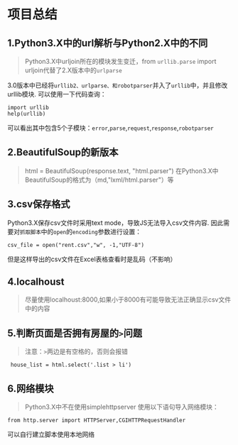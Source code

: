# 项目总结
## 1.Python3.X中的url解析与Python2.X中的不同
> Python3.X中urljoin所在的模块发生变迁，from `urllib.parse` import urljoin代替了2.X版本中的`urlparse`

3.0版本中已经将`urllib2、urlparse、和robotparser`并入了`urllib`中，并且修改urllib模块.
可以使用一下代码查询：
```
import urllib 
help(urllib)
```
可以看出其中包含5个子模块：`error`,`parse`,`request`,`response`,`robotparser`
## 2.BeautifulSoup的新版本
> html = BeautifulSoup(response.text, "html.parser")
在Python3.X中BeautifulSoup的格式为（md,"lxml/html.parser"）等
## 3.csv保存格式
Python3.X保存csv文件时采用text mode，导致JS无法导入csv文件内容.
因此需要对`抓取脚本`中的`open`的`encoding`参数进行设置：
```
csv_file = open("rent.csv","w", -1,"UTF-8")
```
但是这样导出的csv文件在Excel表格查看时是乱码（不影响）
## 4.localhoust
> 尽量使用localhoust:8000,如果小于8000有可能导致无法正确显示csv文件中的内容
## 5.判断页面是否拥有房屋的`>`问题
> 注意：`>`两边是有空格的，否则会报错
```
 house_list = html.select('.list > li')

```
## 6.网络模块
> Python3.X中不在使用simplehttpserver
使用以下语句导入网络模块：
```
from http.server import HTTPServer,CGIHTTPRequestHandler
```
可以自行建立脚本使用本地网络

